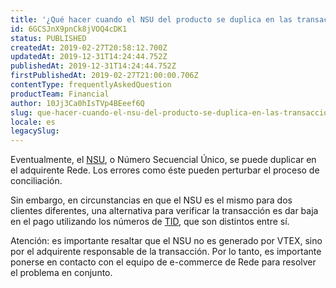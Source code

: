 ```yaml
---
title: '¿Qué hacer cuando el NSU del producto se duplica en las transacciones realizadas por Rede?'
id: 6GCSJnX9pnCk8jVOQ4cDK1
status: PUBLISHED
createdAt: 2019-02-27T20:58:12.700Z
updatedAt: 2019-12-31T14:24:44.752Z
publishedAt: 2019-12-31T14:24:44.752Z
firstPublishedAt: 2019-02-27T21:00:00.706Z
contentType: frequentlyAskedQuestion
productTeam: Financial
author: 10Jj3Ca0hIsTVp4BEeef6Q
slug: que-hacer-cuando-el-nsu-del-producto-se-duplica-en-las-transacciones-realizadas-por-rede
locale: es
legacySlug: 
---
```


Eventualmente, el [NSU](/tutorial/como-encontrar-nsu-y-tid-del-pedido?locale=es), o Número Secuencial Único, se puede duplicar en el adquirente Rede. Los errores como éste pueden perturbar el proceso de conciliación.

Sin embargo, en circunstancias en que el NSU es el mismo para dos clientes diferentes, una alternativa para verificar la transacción es dar baja en el pago utilizando los números de [TID](/tutorial/como-visualizar-detalle-del-pedido?locale=es), que son distintos entre sí.

Atención: es importante resaltar que el NSU no es generado por VTEX, sino por el adquirente responsable de la transacción. Por lo tanto, es importante ponerse en contacto con el equipo de e-commerce de Rede para resolver el problema en conjunto.
